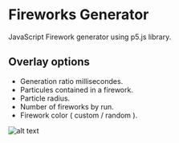 # Fireworks Generator

JavaScript Firework generator using p5.js library.

## Overlay options
- Generation ratio millisecondes.
- Particules contained in a firework.
- Particle radius.
- Number of fireworks by run.
- Firework color ( custom / random ).

![alt text](http://f.angiva.re/Cav4i)
